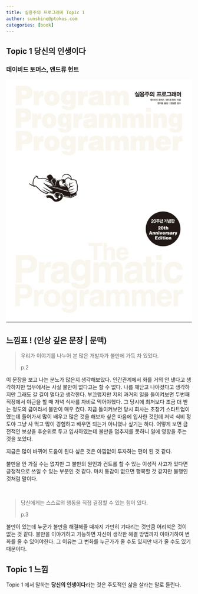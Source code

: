 ```yaml
---
title: 실용주의 프로그래머 Topic 1
author: sunshine@ptokos.com
categories: [book]
---
```


## Topic 1 당신의 인생이다


### 데이비드 토머스, 앤드류 헌트
![Alt text](/assets/img/book/실용주의-프로그래머/cover.png)



## 느낌표 ! (인상 깊은 문장 | 문맥)
> 우리가 이야기를 나누어 본 많은 개발자가 불만에 가득 차 있었다.
> 
> p.2

이 문장을 보고 나는 분노가 많은지 생각해보았다. 인간관계에서 화를 거의 안 낸다고 생각하지만 업무에서는 사실 불만이 없다고는 할 수 없다.
나름 깨닫고 나아졌다고 생각하지만 그래도 갈 길이 멀다고 생각한다. 부끄럽지만 저의 과거의 일을 돌이켜보면 두번째 직장에서 야근을 할 때 저녁 식사를 자비로 먹어야했다.
그 당시에 최저보다 조금 더 받는 정도의 급여라서 불만이 매우 컸다. 
지금 돌이켜보면 당시 회사는 초창기 스타트업이였는데 들어가서 많이 배우고 많은 것을 해보자 싶은 마음에 입사한 것인데 저녁 식비 정도야 그냥 사 먹고 많이 경험하고 배우면 되는거 아니였나 싶기는 하다.
어떻게 보면 금전적인 보상을 후순위로 두고 입사하였는데 불만을 멈추지를 못하니 일에 영향을 주는 것을 보았다. 

지금은 많이 바뀌어 도움이 된다 싶은 것은 아낌없이 투자하는 편이 된 것 같다.

불만을 안 가질 수는 없지만 그 불만의 원인과 컨트롤 할 수 있는 이성적 사고가 있다면 긍정적으로 쓰일 수 있는 부분인 것 같다. 마치 통감이 없으면 행복할 것 같지만 불행인 것처럼 말이다.

<br />



> 당신에게는 스스로의 행동을 직접 결정할 수 있는 힘이 있다.
> 
> p.3

불만이 있는데 누군가 불만을 해결해줄 때까지 가만히 기다리는 것만큼 어리석은 것이 없는 것 같다. 
불만을 이야기하고 가능하면 자신이 생각한 해결 방법까지 이야기하여 변화를 줄 수 있어야한다. 
그 이유는 그 변화를 누군가가 줄 수도 있지만 내가 줄 수도 있기 때문이다.

## Topic 1 느낌
Topic 1 에서 말하는 **당신의 인생이다**라는 것은 주도적인 삶을 살라는 말로 들린다. 

 





